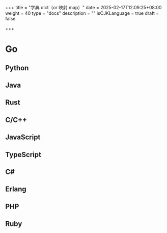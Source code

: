 +++
title = "字典 dict（or 映射 map）"
date = 2025-02-17T12:09:25+08:00
weight = 40
type = "docs"
description = ""
isCJKLanguage = true
draft = false

+++

# Go





## Python



## Java





## Rust





## C/C++





## JavaScript





## TypeScript





## C#





## Erlang





## PHP





## Ruby







